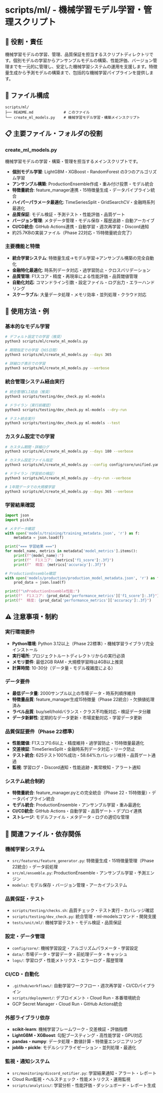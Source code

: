 # scripts/ml/ - 機械学習モデル学習・管理スクリプト

## 🎯 役割・責任

機械学習モデルの学習、管理、品質保証を担当するスクリプトディレクトリです。個別モデルの学習からアンサンブルモデルの構築、性能評価、バージョン管理までを一元的に管理し、安定した機械学習システムの運用を支援します。特徴量生成から予測モデルの構築まで、包括的な機械学習パイプラインを提供します。

## 📂 ファイル構成

```
scripts/ml/
├── README.md              # このファイル
└── create_ml_models.py    # 機械学習モデル学習・構築メインスクリプト
```

## 📋 主要ファイル・フォルダの役割

### **create_ml_models.py**
機械学習モデルの学習・構築・管理を担当するメインスクリプトです。
- **個別モデル学習**: LightGBM・XGBoost・RandomForest の3つのアルゴリズム学習
- **アンサンブル構築**: ProductionEnsemble作成・重み付け投票・モデル統合
- **特徴量統合**: feature_manager連携・15特徴量生成・データパイプライン統合
- **ハイパーパラメータ最適化**: TimeSeriesSplit・GridSearchCV・金融時系列最適化
- **品質保証**: モデル検証・予測テスト・性能評価・品質ゲート
- **バージョン管理**: メタデータ管理・モデル保存・履歴追跡・自動アーカイブ
- **CI/CD統合**: GitHub Actions連携・自動学習・週次再学習・Discord通知
- 約25.7KBの実装ファイル（Phase 22対応・15特徴量統合完了）

### **主要機能と特徴**
- **統合学習システム**: 特徴量生成→モデル学習→アンサンブル構築の完全自動化
- **金融特化最適化**: 時系列データ対応・過学習防止・クロスバリデーション
- **品質管理**: F1スコア・精度・再現率による性能評価・品質閾値管理
- **自動化対応**: コマンドライン引数・設定ファイル・ログ出力・エラーハンドリング
- **スケーラブル**: 大量データ処理・メモリ効率・並列処理・クラウド対応

## 📝 使用方法・例

### **基本的なモデル学習**
```bash
# デフォルト設定での学習（推奨）
python3 scripts/ml/create_ml_models.py

# 期間指定での学習（365日間）
python3 scripts/ml/create_ml_models.py --days 365

# 詳細ログ表示での学習
python3 scripts/ml/create_ml_models.py --verbose
```

### **統合管理システム経由実行**
```bash
# 統合管理CLI経由（推奨）
python3 scripts/testing/dev_check.py ml-models

# ドライラン（実行前確認）
python3 scripts/testing/dev_check.py ml-models --dry-run

# テスト統合実行
python3 scripts/testing/dev_check.py ml-models --test
```

### **カスタム設定での学習**
```bash
# カスタム期間・詳細ログ
python3 scripts/ml/create_ml_models.py --days 180 --verbose

# カスタム設定ファイル指定
python3 scripts/ml/create_ml_models.py --config config/core/unified.yaml --verbose

# ドライラン（学習前の検証）
python3 scripts/ml/create_ml_models.py --dry-run --verbose

# 1年間データでの大規模学習
python3 scripts/ml/create_ml_models.py --days 365 --verbose
```

### **学習結果確認**
```python
import json
import pickle

# メタデータ確認
with open('models/training/training_metadata.json', 'r') as f:
    metadata = json.load(f)

print("=== 学習結果 ===")
for model_name, metrics in metadata['model_metrics'].items():
    print(f"{model_name}:")
    print(f"  F1スコア: {metrics['f1_score']:.3f}")
    print(f"  精度: {metrics['accuracy']:.3f}")

# ProductionEnsemble確認
with open('models/production/production_model_metadata.json', 'r') as f:
    prod_data = json.load(f)

print(f"\nProductionEnsemble性能:")
print(f"  F1スコア: {prod_data['performance_metrics']['f1_score']:.3f}")
print(f"  精度: {prod_data['performance_metrics']['accuracy']:.3f}")
```

## ⚠️ 注意事項・制約

### **実行環境要件**
- **Python環境**: Python 3.12以上（Phase 22標準）・機械学習ライブラリ完全インストール
- **実行場所**: プロジェクトルートディレクトリからの実行必須
- **メモリ要件**: 最低2GB RAM・大規模学習時は4GB以上推奨
- **計算時間**: 10-30分（データ量・モデル複雑度による）

### **データ要件**
- **最低データ量**: 2000サンプル以上の市場データ・時系列順序維持
- **特徴量品質**: feature_manager生成15特徴量（Phase 22統合）・欠損値処理済み
- **ラベル品質**: buy/sell/holdバランス・クラス不均衡対応・検証データ分離
- **データ新鮮性**: 定期的なデータ更新・市場変動対応・学習データ更新

### **品質保証要件（Phase 22標準）**
- **性能閾値**: F1スコア0.6以上・精度維持・過学習防止・15特徴量最適化
- **交差検証**: TimeSeriesSplit・金融時系列データ対応・リーク防止
- **テスト統合**: 625テスト100%成功・58.64%カバレッジ維持・品質ゲート通過
- **監視**: 学習ログ・Discord通知・性能追跡・異常検知・アラート通知

### **システム統合制約**
- **特徴量統合**: feature_manager.pyとの完全統合（Phase 22・15特徴量）・データパイプライン統合
- **モデル統合**: ProductionEnsemble・アンサンブル学習・重み最適化
- **CI/CD統合**: GitHub Actions・自動学習・品質ゲート・デプロイ連携
- **ストレージ**: モデルファイル・メタデータ・ログの適切な管理

## 🔗 関連ファイル・依存関係

### **機械学習システム**
- `src/features/feature_generator.py`: 特徴量生成・15特徴量管理（Phase 22統合）・データ前処理
- `src/ml/ensemble.py`: ProductionEnsemble・アンサンブル学習・予測エンジン
- `models/`: モデル保存・バージョン管理・アーカイブシステム

### **品質保証・テスト**
- `scripts/testing/checks.sh`: 品質チェック・テスト実行・カバレッジ確認
- `scripts/testing/dev_check.py`: 統合管理・ml-modelsコマンド・開発支援
- `tests/unit/ml/`: 機械学習テスト・モデル検証・品質保証

### **設定・データ管理**
- `config/core/`: 機械学習設定・アルゴリズムパラメータ・学習設定
- `data/`: 市場データ・学習データ・前処理データ・キャッシュ
- `logs/`: 学習ログ・性能メトリクス・エラーログ・履歴管理

### **CI/CD・自動化**
- `.github/workflows/`: 自動学習ワークフロー・週次再学習・CI/CDパイプライン
- `scripts/deployment/`: デプロイメント・Cloud Run・本番環境統合
- GCP Secret Manager・Cloud Run・GitHub Actions統合

### **外部ライブラリ依存**
- **scikit-learn**: 機械学習フレームワーク・交差検証・評価指標
- **LightGBM・XGBoost**: 勾配ブースティング・高性能学習・GPU対応
- **pandas・numpy**: データ処理・数値計算・特徴量エンジニアリング
- **joblib・pickle**: モデルシリアライゼーション・並列処理・最適化

### **監視・通知システム**
- `src/monitoring/discord_notifier.py`: 学習結果通知・アラート・レポート
- Cloud Run監視・ヘルスチェック・性能メトリクス・運用監視
- `scripts/analytics/`: 学習分析・性能評価・ダッシュボード・レポート生成
